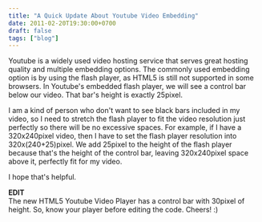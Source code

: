 ```yaml
---
title: "A Quick Update About Youtube Video Embedding"
date: 2011-02-20T19:30:00+0700
draft: false
tags: ["blog"]
---
```


Youtube is a widely used video hosting service that serves great hosting quality and multiple embedding options. The commonly used embedding option is by using the flash player, as HTML5 is still not supported in some browsers. In Youtube's embedded flash player, we will see a control bar below our video. That bar's height is exactly 25pixel.

I am a kind of person who don't want to see black bars included in my video, so I need to stretch the flash player to fit the video resolution just perfectly so there will be no excessive spaces. For example, if I have a 320x240pixel video, then I have to set the flash player resolution into 320x(240+25)pixel. We add 25pixel to the height of the flash player because that's the height of the control bar, leaving 320x240pixel space above it, perfectly fit for my video.

I hope that's helpful.

**EDIT**  
The new HTML5 Youtube Video Player has a control bar with 30pixel of height. So, know your player before editing the code. Cheers! :)